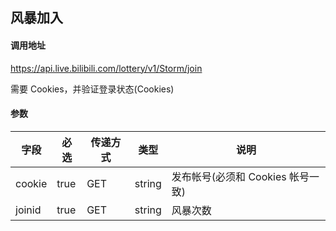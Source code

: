 ## 风暴加入

#### 调用地址

https://api.live.bilibili.com/lottery/v1/Storm/join

需要 Cookies，并验证登录状态(Cookies)

#### 参数

|字段|必选|传递方式|类型|说明|
|----|----|--------|----|----|
|cookie|true|GET|string|发布帐号(必须和 Cookies 帐号一致)|
|joinid|true|GET|string|风暴次数|